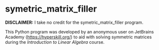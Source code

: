 # symetric_matrix_filler

__DISCLAIMER:__ I take no credit for the symetric_matrix_filler program.

This Python program was developed by an anonymous user on JetBrains Academy (https://hyperskill.org/) to aid with solving symmetric matrices during the _Introduction to Linear Algebra_ course.
